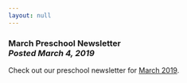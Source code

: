 ```yaml
---
layout: null
---
```


<h3 class="ui header">
  March Preschool Newsletter
  <div class="sub header">
    <i>Posted March 4, 2019</i>
  </div>
</h3>

Check out our preschool newsletter for
<a href="{{ site.baseurl }}/assets/newsletters/2018-2019/COH_March_2019_Newsletter.pdf">March 2019</a>.
